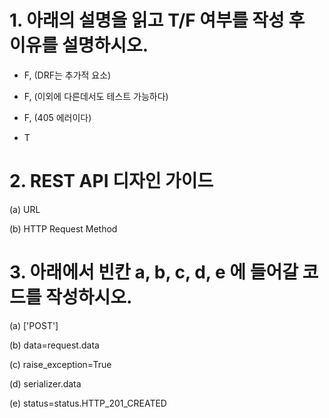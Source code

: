# 1. 아래의 설명을 읽고 T/F 여부를 작성 후 이유를 설명하시오.

* F, (DRF는 추가적 요소)

* F, (이외에 다른데서도 테스트 가능하다)

* F, (405 에러이다)

* T

# 2. REST API 디자인 가이드

(a) URL

(b) HTTP Request Method

# 3. 아래에서 빈칸 a, b, c, d, e 에 들어갈 코드를 작성하시오.

(a) ['POST']

(b) data=request.data

(c) raise_exception=True

(d) serializer.data

(e)  status=status.HTTP_201_CREATED
